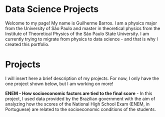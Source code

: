 # Data Science Projects

Welcome to my page! My name is Guilherme Barros. I am a physics major from the University of São Paulo and master in theoretical physics from the Institute of Theoretical Physics of the São Paulo State University. I am currently trying to migrate from physics to data science - and that is why I created this portfolio. 

# Projects 

I will insert here a brief description of my projects. For now, I only have the one project shown below, but I am working on more! 

**ENEM - How socioeconomic factors are tied to the final score** - In this project, I used data provided by the Brazilian government with the aim of analyzing how the scores of the National High School Exam (ENEM, in Portuguese) are related to the socioeconomic conditions of the students.

